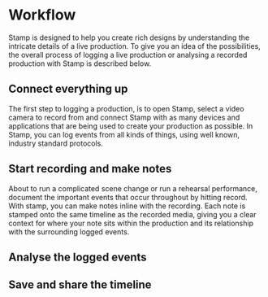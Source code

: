 # Workflow

Stamp is designed to help you create rich designs by understanding the intricate details of a live production. To give you an idea of the possibilities, the overall process of logging a live production or analysing a recorded production with Stamp is described below.

## Connect everything up
The first step to logging a production, is to open Stamp, select a video camera to record from and connect Stamp with as many devices and applications that are being used to create your production as possible. In Stamp, you can log events from all kinds of things, using well known, industry standard protocols.

## Start recording and make notes
About to run a complicated scene change or run a rehearsal performance, document the important events that occur throughout by hitting record. With stamp, you can make notes inline with the recording. Each note is stamped onto the same timeline as the recorded media, giving you a clear context for where your note sits within the production and its relationship with the surrounding logged events.

## Analyse the logged events


## Save and share the timeline

